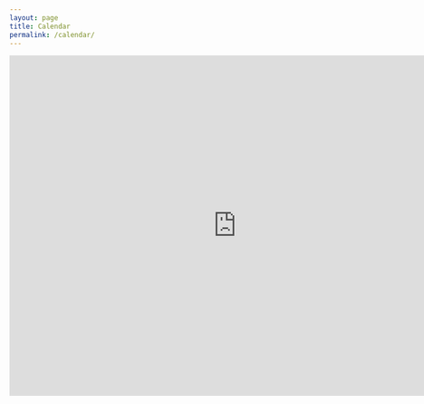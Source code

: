```yaml
---
layout: page
title: Calendar
permalink: /calendar/
---
```

<div class="responsiveCal">
<iframe src="https://calendar.google.com/calendar/embed?src=6e529grmc9v7p1bmt0ln7jfbnk%40group.calendar.google.com&ctz=America%2FDenver" 
style="border: 0" width="800" height="600" frameborder="0" scrolling="no"></iframe>
</div>
